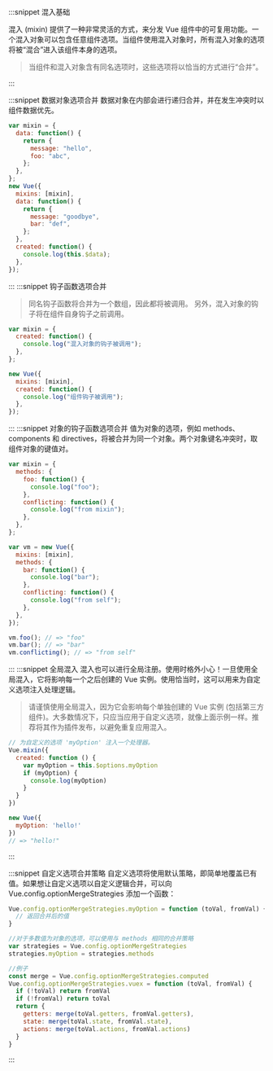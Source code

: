 :::snippet 混入基础

混入 (mixin) 提供了一种非常灵活的方式，来分发 Vue 组件中的可复用功能。一个混入对象可以包含任意组件选项。当组件使用混入对象时，所有混入对象的选项将被“混合”进入该组件本身的选项。

> 当组件和混入对象含有同名选项时，这些选项将以恰当的方式进行“合并”。

:::

:::snippet 数据对象选项合并
数据对象在内部会进行递归合并，并在发生冲突时以组件数据优先。

```javascript
var mixin = {
  data: function() {
    return {
      message: "hello",
      foo: "abc",
    };
  },
};
new Vue({
  mixins: [mixin],
  data: function() {
    return {
      message: "goodbye",
      bar: "def",
    };
  },
  created: function() {
    console.log(this.$data);
  },
});
```

:::
:::snippet 钩子函数选项合并

> 同名钩子函数将合并为一个数组，因此都将被调用。
> 另外，混入对象的钩子将在组件自身钩子之前调用。

```javascript
var mixin = {
  created: function() {
    console.log("混入对象的钩子被调用");
  },
};

new Vue({
  mixins: [mixin],
  created: function() {
    console.log("组件钩子被调用");
  },
});
```

:::
:::snippet 对象的钩子函数选项合并
值为对象的选项，例如 methods、components 和 directives，将被合并为同一个对象。两个对象键名冲突时，取组件对象的键值对。

```javascript
var mixin = {
  methods: {
    foo: function() {
      console.log("foo");
    },
    conflicting: function() {
      console.log("from mixin");
    },
  },
};

var vm = new Vue({
  mixins: [mixin],
  methods: {
    bar: function() {
      console.log("bar");
    },
    conflicting: function() {
      console.log("from self");
    },
  },
});

vm.foo(); // => "foo"
vm.bar(); // => "bar"
vm.conflicting(); // => "from self"
```

:::
:::snippet 全局混入
混入也可以进行全局注册。使用时格外小心！一旦使用全局混入，它将影响每一个之后创建的 Vue 实例。使用恰当时，这可以用来为自定义选项注入处理逻辑。
> 请谨慎使用全局混入，因为它会影响每个单独创建的 Vue 实例 (包括第三方组件)。大多数情况下，只应当应用于自定义选项，就像上面示例一样。推荐将其作为插件发布，以避免重复应用混入。

```javascript
// 为自定义的选项 'myOption' 注入一个处理器。
Vue.mixin({
  created: function () {
    var myOption = this.$options.myOption
    if (myOption) {
      console.log(myOption)
    }
  }
})

new Vue({
  myOption: 'hello!'
})
// => "hello!"
```

:::

:::snippet 自定义选项合并策略
自定义选项将使用默认策略，即简单地覆盖已有值。如果想让自定义选项以自定义逻辑合并，可以向 Vue.config.optionMergeStrategies 添加一个函数：

```javascript
Vue.config.optionMergeStrategies.myOption = function (toVal, fromVal) {
  // 返回合并后的值
}

//对于多数值为对象的选项，可以使用与 methods 相同的合并策略
var strategies = Vue.config.optionMergeStrategies
strategies.myOption = strategies.methods

//例子
const merge = Vue.config.optionMergeStrategies.computed
Vue.config.optionMergeStrategies.vuex = function (toVal, fromVal) {
  if (!toVal) return fromVal
  if (!fromVal) return toVal
  return {
    getters: merge(toVal.getters, fromVal.getters),
    state: merge(toVal.state, fromVal.state),
    actions: merge(toVal.actions, fromVal.actions)
  }
}
```

:::